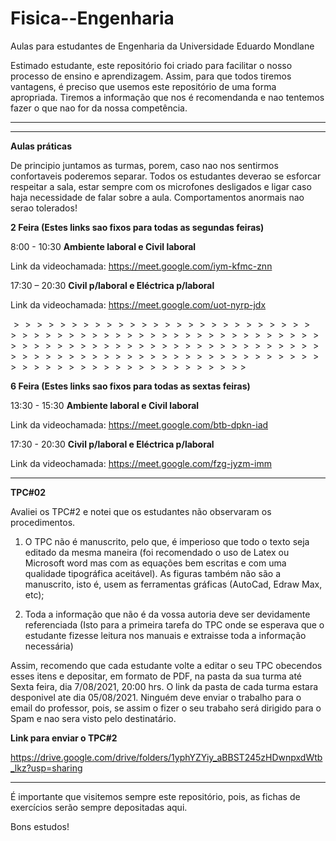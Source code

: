 # Fisica--Engenharia
Aulas para estudantes de Engenharia da Universidade Eduardo Mondlane

Estimado estudante, este repositório foi criado para facilitar o nosso processo de ensino e aprendizagem. Assim, para que todos tiremos vantagens, é preciso que usemos este repositório de uma forma apropriada. Tiremos a informação que nos é recomendanda e nao tentemos fazer o que nao for da nossa competência.

----------------------------------------------------------------------------------------------------------------------------------------------------



----------------------------------------------------------------------------------------------------------------------------------------------------------

**Aulas práticas**

De principio juntamos as turmas, porem, caso nao nos sentirmos confortaveis poderemos separar. Todos os estudantes deverao se esforcar respeitar a sala, estar sempre com os microfones desligados e ligar caso haja necessidade de falar sobre a aula. Comportamentos anormais nao serao tolerados!


**2 Feira (Estes links sao fixos para todas as segundas feiras)**

8:00 -  10:30	**Ambiente laboral e Civil laboral**

Link da videochamada: https://meet.google.com/iym-kfmc-znn


17:30 – 20:30	**Civil p/laboral e Eléctrica p/laboral**

Link da videochamada: https://meet.google.com/uot-nyrp-jdx

$>>>>>>>>>>>>>>>>>>>>>>>>>>>>>>>>>>>>>>>>>>>>>>>>>>>>>>>>>>>>>>>>>>>>>>>>>>>>>>>>>>>>>>>>>>>>>>>>>>>>>>>>>>>>>>>>>>>>>>>>>>>>>>>>$

**6 Feira (Estes links sao fixos para todas as sextas feiras)**

13:30 -  15:30	**Ambiente laboral e Civil laboral**

Link da videochamada: https://meet.google.com/btb-dpkn-iad



17:30 -  20:30	**Civil p/laboral e Eléctrica p/laboral**

Link da videochamada: https://meet.google.com/fzg-jyzm-imm


-----------------------------------------------------------------------------------------------------------------------------------------------------------------------

**TPC#02**

Avaliei os TPC#2 e notei que os estudantes não observaram os procedimentos. 

1.	O TPC não é manuscrito, pelo que, é imperioso que todo o texto  seja editado da mesma maneira (foi recomendado o uso de Latex ou Microsoft word mas com as equações bem escritas e com uma qualidade tipográfica aceitável).  As figuras também não são  a manuscrito, isto é, usem as ferramentas gráficas (AutoCad, Edraw Max, etc);

2.	Toda a informação que não é da vossa autoria deve ser devidamente referenciada (Isto para a  primeira tarefa do TPC onde se esperava que o estudante fizesse leitura nos manuais e extraisse toda a informação necessária)

Assim, recomendo que cada estudante volte a editar o seu TPC obecendos esses itens e  depositar, em formato de PDF, na pasta da sua turma até Sexta feira, dia 7/08/2021, 20:00 hrs. O link da pasta de cada turma estara desponivel ate dia 05/08/2021.
Ninguém deve enviar o trabalho para o email do professor, pois, se assim o fizer o seu trabaho será dirigido para o Spam e nao sera visto pelo destinatário. 

**Link para enviar o TPC#2**

https://drive.google.com/drive/folders/1yphYZYiy_aBBST245zHDwnpxdWtb_lkz?usp=sharing







----------------------------------------------------------------------------------------------------------------------------------------------------------------------------
É importante que visitemos sempre este repositório, pois,  as fichas de exercícios serão sempre depositadas aqui.


Bons estudos!
